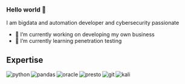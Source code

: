### Hello world 👋

I am bigdata and automation developer and cybersecurity passionate

- 🔭 I’m currently working on developing my own business
- 🌱 I’m currently learning penetration testing

## Expertise
<img align="left" alt="python" src="https://img.shields.io/badge/Python-3776AB?style=for-the-badge&logo=python&logoColor=white" /><img align="left" alt="pandas" src="https://img.shields.io/badge/Pandas-2C2D72?style=for-the-badge&logo=pandas&logoColor=white" /><img align="left" alt="oracle" src="https://img.shields.io/badge/Oracle-F80000?style=for-the-badge&logo=oracle&logoColor=black" /><img align="left" alt="presto" src="https://img.shields.io/badge/Presto-131F37?style=for-the-badge&logo=presto&logoColor=white" /><img align="left" alt="git" src="https://img.shields.io/badge/Git-F05032?style=for-the-badge&logo=git&logoColor=white" /><img align="left" alt="kali" src="https://img.shields.io/badge/Kali_Linux-557C94?style=for-the-badge&logo=kali-linux&logoColor=white" />
<br>

<!--
**Matias117/Matias117** is a ✨ _special_ ✨ repository because its `README.md` (this file) appears on your GitHub profile.

Here are some ideas to get you started:

- 🔭 I’m currently working on ...
- 🌱 I’m currently learning ...
- 👯 I’m looking to collaborate on ...
- 🤔 I’m looking for help with ...
- 💬 Ask me about ...
- 📫 How to reach me: ...
- 😄 Pronouns: ...
- ⚡ Fun fact: ...
-->
